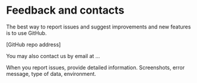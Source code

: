 # Feedback and contacts

The best way to report issues and suggest improvements and new features is to use GitHub.

[GitHub repo address]

You may also contact us by email at ...

When you report issues, provide detailed information. Screenshots, error message, type of data, environment.
